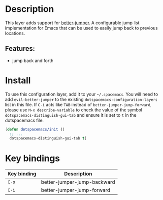 # Description

This layer adds support for
[better-jumper](https://github.com/gilbertw1/better-jumper). A
configurable jump list implementation for Emacs that can be used to
easily jump back to previous locations.

## Features:

-   jump back and forth

# Install

To use this configuration layer, add it to your `~/.spacemacs`. You will
need to add `evil-better-jumper` to the existing
`dotspacemacs-configuration-layers` list in this file. If `C-i` acts
like `TAB` instead of `better-jumper-jump-forward`, please use
`M-x describe-variable` to check the value of the symbol
`dotspacemacs-distinguish-gui-tab` and ensure it is set to `t` in the
dotspacemacs file.

``` commonlisp
(defun dotspacemacs/init ()
  ;; ...
  dotspacemacs-distinguish-gui-tab t)
```

# Key bindings

| Key binding | Description                 |
|-------------|-----------------------------|
| `C-o`       | better-jumper-jump-backward |
| `C-i`       | better-jumper-jump-forward  |
